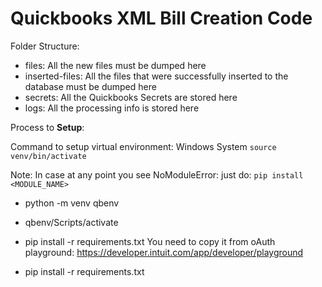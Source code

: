 # Quickbooks XML Bill Creation Code

Folder Structure:

- files: All the new files must be dumped here
- inserted-files: All the files that were successfully inserted to the database must be dumped here
- secrets: All the Quickbooks Secrets are stored here
- logs: All the processing info is stored here

Process to **Setup**:

Command to setup virtual environment:
Windows System
`source venv/bin/activate`

Note:
In case at any point you see NoModuleError:
just do: `pip install <MODULE_NAME>`

- python -m venv qbenv
- qbenv/Scripts/activate
- pip install -r requirements.txt
  You need to copy it from oAuth playground: https://developer.intuit.com/app/developer/playground

- pip install -r requirements.txt
